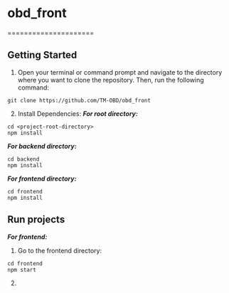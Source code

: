 # obd_front
=====================
## Getting Started

1. Open your terminal or command prompt and navigate to the directory where you want to clone the repository. Then, run the following command:
```node
git clone https://github.com/TM-OBD/obd_front
```
2. Install Dependencies:
***For root directory:***
```node
cd <project-root-directory>
npm install
```
***For backend directory:***
```node
cd backend
npm install
```
***For frontend directory:***
```node
cd frontend
npm install
```

## Run projects
***For frontend:***
1. Go to the frontend directory:
```node
cd frontend
npm start
```
2. 
